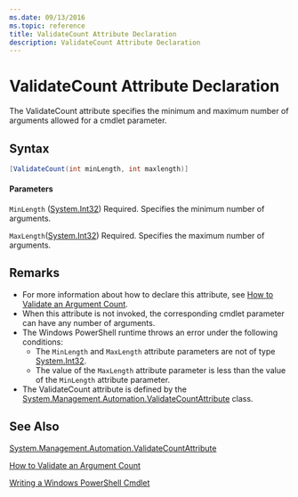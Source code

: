 ```yaml
---
ms.date: 09/13/2016
ms.topic: reference
title: ValidateCount Attribute Declaration
description: ValidateCount Attribute Declaration
---
```

# ValidateCount Attribute Declaration

The ValidateCount attribute specifies the minimum and maximum number of arguments allowed for a cmdlet parameter.

## Syntax

```csharp
[ValidateCount(int minLength, int maxlength)]
```

#### Parameters

`MinLength` ([System.Int32][Int32])
Required. Specifies the minimum number of arguments.

`MaxLength`([System.Int32][Int32])
Required. Specifies the maximum number of arguments.

## Remarks

- For more information about how to declare this attribute, see
  [How to Validate an Argument Count][howto].
- When this attribute is not invoked, the corresponding cmdlet parameter can have any number of
  arguments.
- The Windows PowerShell runtime throws an error under the following conditions:
  - The `MinLength` and `MaxLength` attribute parameters are not of type [System.Int32][Int32].
  - The value of the `MaxLength` attribute parameter is less than the value of the `MinLength`
    attribute parameter.
- The ValidateCount attribute is defined by the
  [System.Management.Automation.ValidateCountAttribute][ValidateCountAttribute] class.

## See Also

[System.Management.Automation.ValidateCountAttribute][ValidateCountAttribute]

[How to Validate an Argument Count][howto]

[Writing a Windows PowerShell Cmdlet][writing]

[howto]: how-to-validate-an-argument-count.md
[writing]: writing-a-windows-powershell-cmdlet.md
[Int32]: /dotnet/api/System.Int32
[ValidateCountAttribute]: /dotnet/api/System.Management.Automation.ValidateCountAttribute
